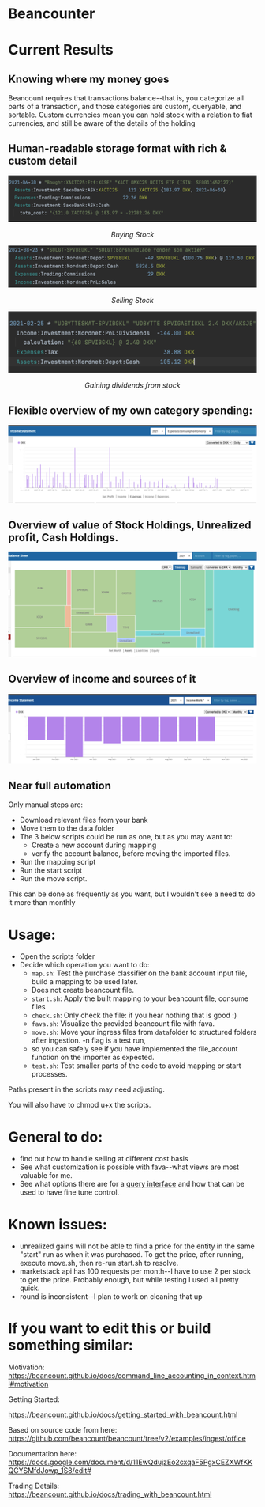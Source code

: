 # Beancounter
 

# Current Results


## Knowing where my money goes

Beancount requires that transactions balance--that is, you categorize all parts of a transaction, and those 
categories are custom, queryable, and sortable. Custom currencies mean you can hold stock with a relation to fiat 
currencies, and still be aware of the details of the holding

## Human-readable storage format with rich & custom detail

![](media/beancount_buy_stock.png)
<p align=center><i>Buying Stock</i></p>

![](media/beancount_sell_stock.png)
<p align=center><i>Selling Stock</i></p>

![](media/beancount_dividend_income.png)
<p align=center><i>Gaining dividends from stock</i></p>

## Flexible overview of my own category spending:
![Fava Groceries](media/fava_groceries.png?raw=true "Fava Assets")

## Overview of value of Stock Holdings, Unrealized profit, Cash Holdings.

![Fava Assets](media/fava_assets.png?raw=true "Fava Assets")

## Overview of income and sources of it

![Fava Income](media/fava_income.png?raw=true "Fava Assets")

## Near full automation

Only manual steps are:
* Download relevant files from your bank
* Move them to the data folder
* The 3 below scripts could be run as one, but as you may want to:
    * Create a new account during mapping
    * verify the account balance, before moving the imported files.
* Run the mapping script
* Run the start script
* Run the move script.
    
This can be done as frequently as you want, but I wouldn't see a need to do it more than monthly


# Usage: 

* Open the scripts folder
* Decide which operation you want to do:
  * `map.sh`: Test the purchase classifier on the bank account input file, build a mapping to be used later. 
  * Does not create beancount file.
  * `start.sh`: Apply the built mapping to your beancount file, consume files
  * `check.sh`: Only check the file: if you hear nothing that is good :)
  * `fava.sh`: Visualize the provided beancount file with fava. 
  * `move.sh`: Move your ingress files from `data`folder to structured folders after ingestion. -n flag is a test run, 
  * so you can safely see if you have implemented the file_account function on the importer as expected. 
  * `test.sh`: Test smaller parts of the code to avoid mapping or start processes.  

Paths present in the scripts may need adjusting.

You will also have to chmod u+x the scripts. 

# General to do:
* find out how to handle selling at different cost basis
* See what customization is possible with fava--what views are most valuable for me. 
* See what options there are for a [query interface](https://beancount.github.io/docs/beancount_query_language.html) and how that can be used to have fine tune control.



# Known issues:
* unrealized gains will not be able to find a price for the entity in the same "start" run as when it was purchased. 
To get the price, after running, execute move.sh, then re-run start.sh to resolve. 
* marketstack api has 100 requests per month--I have to use 2 per stock to get the price. Probably enough, but while 
testing I used all pretty quick. 
* round is inconsistent--I plan to work on cleaning that up 


# If you want to edit this or build something similar:

Motivation:
https://beancount.github.io/docs/command_line_accounting_in_context.html#motivation

Getting Started:

https://beancount.github.io/docs/getting_started_with_beancount.html

Based on source code from here:
https://github.com/beancount/beancount/tree/v2/examples/ingest/office


Documentation here:
https://docs.google.com/document/d/11EwQdujzEo2cxqaF5PgxCEZXWfKKQCYSMfdJowp_1S8/edit#

Trading Details:
https://beancount.github.io/docs/trading_with_beancount.html